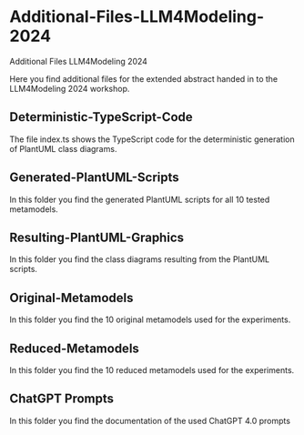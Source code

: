 
# Additional-Files-LLM4Modeling-2024
Additional Files LLM4Modeling 2024

Here you find additional files for the extended abstract handed in to the LLM4Modeling 2024 workshop.


## Deterministic-TypeScript-Code
The file index.ts shows the TypeScript code for the deterministic generation of PlantUML class diagrams.

## Generated-PlantUML-Scripts
In this folder you find the generated PlantUML scripts for all 10 tested metamodels.

## Resulting-PlantUML-Graphics
In this folder you find the class diagrams resulting from the PlantUML scripts.

## Original-Metamodels
In this folder you find the 10 original metamodels used for the experiments.

## Reduced-Metamodels
In this folder you find the 10 reduced metamodels used for the experiments.

## ChatGPT Prompts
In this folder you find the documentation of the used ChatGPT 4.0 prompts